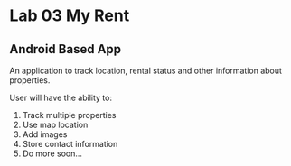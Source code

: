 # Lab 03 My Rent
## Android Based App

An application to track location, rental status and other information about properties.

User will have the ability to: 

1. Track multiple properties
2. Use map location
3. Add images
4. Store contact information
5. Do more soon...
